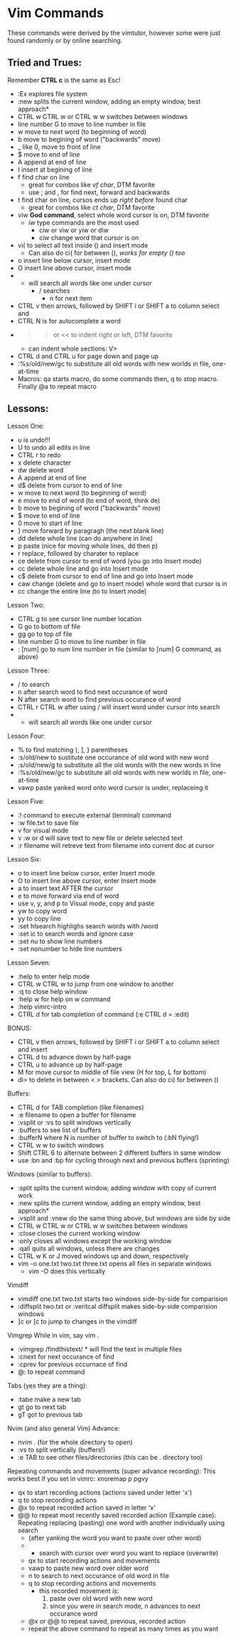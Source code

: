 # Vim Commands
These commands were derived by the vimtutor, however some were just found randomly or by online searching.

## Tried and Trues:

Remember **CTRL c** is the same as Esc!

- :Ex <tab> explores file system
- :new splits the current window, adding an empty window, best approach*
- CTRL w CTRL w or CTRL w w switches between windows
- line number G to move to line number in file
- w move to next word (to beginning of word)
- b move to begining of word ("backwards" move)
- _ like 0, move to front of line
- $ move to end of line
- A append at end of line
- I insert at begining of line
- f find char on line
    - great for combos like *vf char*, DTM favorite
    - use ; and , for find next, forward and backwards
- t find char on line, cursos ends up *right before* found char
    - great for combos like *ct char*, DTM favorite
- viw **God command**, select whole word cursor is on, DTM favorite
    - *iw* type commands are the most used
        - ciw or viw or yiw or diw
        - ciw change word that cursor is on
- vi( to select all text inside () and insert mode
    - Can also do ci( for between (), *works for empty () too*
- o insert line below cursor, insert mode
- O insert line above cursor, insert mode
- * will search all words like one under cursor
    - / searches
        - n for next item
- CTRL v then arrows, followed by SHIFT i or SHIFT a to column select and
- CTRL N is for autocomplete a word
- >> or << to indent right or left, DTM favorite
    - can indent whole sections: V>
- CTRL d and CTRL u for page down and page up
- :%s/old/new/gc to substitute all old words with new worlds in file, one-at-time
- Macros: qa starts macro, do some commands then, q to stop macro. Finally @a to repeat macro

## Lessons:

Lesson One:
- u is undo!!!
- U to undo all edits in line
- CTRL r to redo
- x delete character
- dw delete word
- A append at end of line
- d$ delete from cursor to end of line
- w move to next word (to beginning of word)
- e move to end of word (to end of word, think de)
- b move to begining of word ("backwards" move)
- $ move to end of line
- 0 move to start of line
- } move forward by paragragh (the next blank line)
- dd delete whole line (can do anywhere in line)
- p paste (nice for moving whole lines, dd then p)
- r replace, followed by charater to replace
- ce delete from cursor to end of word (you go into Insert mode)
- cc delete whole line and go into Insert mode
- c$ delete from cursor to end of line and go into Insert mode
- caw change (delete and go to insert mode) whole word that cursor is in
- cc change the entire line (to to Insert mode)

Lesson Two:
- CTRL g to see cursor line number location
- G go to bottom of file
- gg go to top of file
- line number G to move to line number in file
- : [num] go to num line number in file (similar to [num] G command, as above)

Lesson Three:
- / to search
- n after search word to find next occurance of word
- N after search word to find previous occurance of word
- CTRL r CTRL w after using / will insert word under cursor into search
- * will search all words like one under cursor

Lesson Four:
- % to find matching ), ], } parentheses
- :s/old/new to sustitute one occurance of old word with new word
- :s/old/new/g to substitute all the old words with the new words in line
- :%s/old/new/gc to substitute all old words with new worlds in file, one-at-time
- vawp paste yanked word onto word cursor is under, replaceing it

Lesson Five:
- :! command to execute external (terminal) command
- :w file.txt to save file
- v for visual mode
- v :w or d will save text to new file or delete selected text
- :r filename will retreve text from filename into current doc at cursor

Lesson Six:
- o to insert line below cursor, enter Insert mode
- O to insert line above cursor, enter Insert mode
- a to insert text AFTER the cursor
- e to move forward via end of word
- use v, y, and p to Visual mode, copy and paste
- yw to copy word
- yy to copy line
- :set hlsearch highlighs search words with /word
- :set ic to search words and ignore case
- :set nu to show line numbers
- :set nonumber to hide line numbers

Lesson Seven:
- :help to enter help mode
- CTRL w CTRL w to jump from one window to another
- :q to close help window
- :help w for help on w command
- :help vimrc-intro
- CTRL d <TAB> for tab completion of command (:e CTRL d <TAB> = :edit)

BONUS:
- CTRL v then arrows, followed by SHIFT i or SHIFT a to column select and
  insert
- CTRL d to advance down by half-page
- CTRL u to advance up by half-page
- M for move cursor to middle of file view (H for top, L for bottom)
- di> to delete in between < > brackets. Can also do ci) for between ()

Buffers:
- CTRL d for TAB completion (like filenames)
- :e filename to open a buffer for filename
- :vsplit or :vs to split windows vertically
- :buffers to see list of buffers
- :bufferN where N is number of buffer to switch to (:bN flying!)
- CTRL w w to switch windows
- Shift CTRL 6 to alternate between 2 different buffers in same window
- use :bn and :bp for cycling through next and previous buffers (sprinting)

Windows (similar to buffers):
- :split splits the current window, adding window with copy of current work
- :new splits the current window, adding an empty window, best approach*
- :vsplit and :vnew do the same thing above, but windows are side by side
- CTRL w CTRL w or CTRL w w switches between windows
- :close closes the current working window
- :only closes all windows except the working window
- :qall quits all windows, unless there are changes
- CTRL w K or J moved windows up and down, respectively 
- vim -o one.txt two.txt three.txt opens all files in separate windows
	- vim -O does this vertically

Vimdiff
- vimdiff one.txt two.txt starts two windows side-by-side for comparision
- :diffsplit two.txt or :veritcal diffsplit makes side-by-side comparision windows
- ]c or [c to jump to changes in the vimdiff

Vimgrep
While in vim, say vim .
- :vimgrep /findthistext/ * will find the text in multiple files
- :cnext for next occurance of find
- :cprev for previous occurnace of find
- @: to repeat command

Tabs (yes they are a thing):
- :tabe make a new tab
- gt go to next tab
- gT got to previous tab

Nvim (and also general Vim) Advance:
- nvim . (for the whole directory to open)
- :vs to split vertically (buffers!)
- :e TAB to see other files/directories (this can be . directory too)

Repeating commands and movements (super advance recording):
This works best if you set in vimrc: xnoremap p pgvy
- qx to start recording actions (actions saved under letter 'x')
- q to stop recording actions
- @x to repeat recorded action saved in letter 'x'
- @@ to repeat most recently saved recorded action
(Example case):
Repeating replacing (pasting) one word with another individually using search
    - (after yanking the word you want to paste over other word)
    - * search with cursor over word you want to replace (overwrite)
    - qx to start recording actions and movements
    - vawp to paste new word over older word
    - n to search to next occurance of old word in file
    - q to stop recording actions and movements
        - this recorded movement is:
            1. paste over old word with new word
            2. since you were in search mode, n advances to next occurance word
    - @x or @@ to repeat saved, previous, recorded action
    - repeat the above command to repeat as many times as you want 


